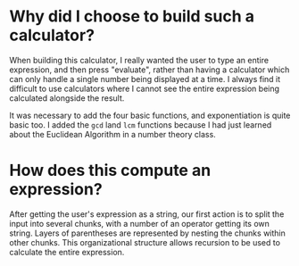 # Why did I choose to build such a calculator?

When building this calculator, I really wanted the user to type an entire expression, and then press "evaluate", rather than having a calculator which can only handle a single number being displayed at a time. I always find it difficult to use calculators where I cannot see the entire expression being calculated alongside the result.

It was necessary to add the four basic functions, and exponentiation is quite basic too. I added the `gcd` land `lcm` functions because I had just learned about the Euclidean Algorithm in a number theory class.

# How does this compute an expression?

After getting the user's expression as a string, our first action is to split the input into several chunks, with a number of an operator getting its own string. Layers of parentheses are represented by nesting the chunks within other chunks. This organizational structure allows recursion to be used to calculate the entire expression.

